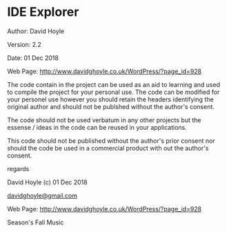  IDE Explorer
==============

Author: David Hoyle

Version: 2.2

Date: 01 Dec 2018

Web Page: http://www.davidghoyle.co.uk/WordPress/?page_id=928



The code contain in the project can be used as an aid to learning and used to compile the project for your personal use. The code can be modified for your personel use however you should retain the headers identifying the original author and should not be publshed without the author's consent.

The code should not be used verbatum in any other projects but the essense / ideas in the code can be reused in your applications.

This code should not be published without the author's prior consent nor should the code be used in a commercial product with out the author's consent.



regards

David Hoyle (c) 01 Dec 2018

davidghoyle@gmail.com

Web Page: http://www.davidghoyle.co.uk/WordPress/?page_id=928

Season's Fall Music
